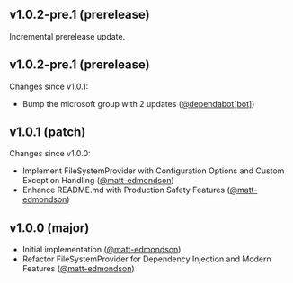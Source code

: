 ## v1.0.2-pre.1 (prerelease)

Incremental prerelease update.
## v1.0.2-pre.1 (prerelease)

Changes since v1.0.1:

- Bump the microsoft group with 2 updates ([@dependabot[bot]](https://github.com/dependabot[bot]))
## v1.0.1 (patch)

Changes since v1.0.0:

- Implement FileSystemProvider with Configuration Options and Custom Exception Handling ([@matt-edmondson](https://github.com/matt-edmondson))
- Enhance README.md with Production Safety Features ([@matt-edmondson](https://github.com/matt-edmondson))
## v1.0.0 (major)

- Initial implementation ([@matt-edmondson](https://github.com/matt-edmondson))
- Refactor FileSystemProvider for Dependency Injection and Modern Features ([@matt-edmondson](https://github.com/matt-edmondson))
